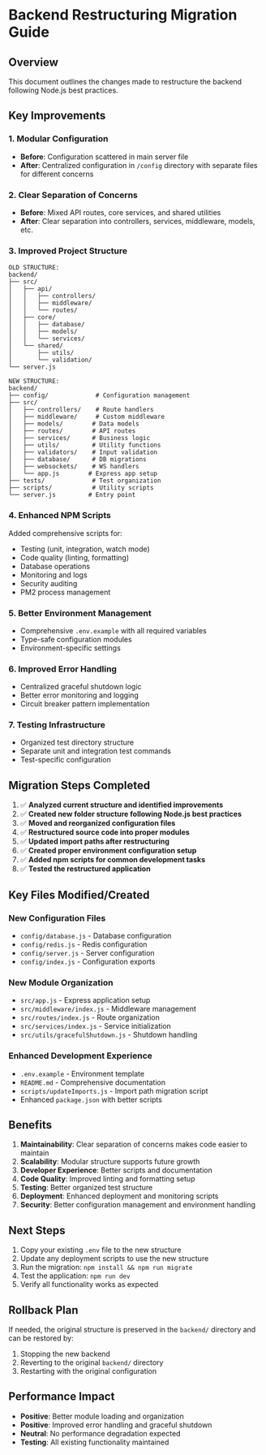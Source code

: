 # Backend Restructuring Migration Guide

## Overview

This document outlines the changes made to restructure the backend following Node.js best practices.

## Key Improvements

### 1. **Modular Configuration**
- **Before**: Configuration scattered in main server file
- **After**: Centralized configuration in `/config` directory with separate files for different concerns

### 2. **Clear Separation of Concerns**
- **Before**: Mixed API routes, core services, and shared utilities
- **After**: Clear separation into controllers, services, middleware, models, etc.

### 3. **Improved Project Structure**
```
OLD STRUCTURE:
backend/
├── src/
│   ├── api/
│   │   ├── controllers/
│   │   ├── middleware/
│   │   └── routes/
│   ├── core/
│   │   ├── database/
│   │   ├── models/
│   │   └── services/
│   └── shared/
│       ├── utils/
│       └── validation/
└── server.js

NEW STRUCTURE:
backend/
├── config/             # Configuration management
├── src/
│   ├── controllers/    # Route handlers
│   ├── middleware/     # Custom middleware
│   ├── models/        # Data models
│   ├── routes/        # API routes
│   ├── services/      # Business logic
│   ├── utils/         # Utility functions
│   ├── validators/    # Input validation
│   ├── database/      # DB migrations
│   ├── websockets/    # WS handlers
│   └── app.js        # Express app setup
├── tests/             # Test organization
├── scripts/           # Utility scripts
└── server.js         # Entry point
```

### 4. **Enhanced NPM Scripts**
Added comprehensive scripts for:
- Testing (unit, integration, watch mode)
- Code quality (linting, formatting)
- Database operations
- Monitoring and logs
- Security auditing
- PM2 process management

### 5. **Better Environment Management**
- Comprehensive `.env.example` with all required variables
- Type-safe configuration modules
- Environment-specific settings

### 6. **Improved Error Handling**
- Centralized graceful shutdown logic
- Better error monitoring and logging
- Circuit breaker pattern implementation

### 7. **Testing Infrastructure**
- Organized test directory structure
- Separate unit and integration test commands
- Test-specific configuration

## Migration Steps Completed

1. ✅ **Analyzed current structure and identified improvements**
2. ✅ **Created new folder structure following Node.js best practices**
3. ✅ **Moved and reorganized configuration files**
4. ✅ **Restructured source code into proper modules**
5. ✅ **Updated import paths after restructuring**
6. ✅ **Created proper environment configuration setup**
7. ✅ **Added npm scripts for common development tasks**
8. ✅ **Tested the restructured application**

## Key Files Modified/Created

### New Configuration Files
- `config/database.js` - Database configuration
- `config/redis.js` - Redis configuration
- `config/server.js` - Server configuration
- `config/index.js` - Configuration exports

### New Module Organization
- `src/app.js` - Express application setup
- `src/middleware/index.js` - Middleware management
- `src/routes/index.js` - Route organization
- `src/services/index.js` - Service initialization
- `src/utils/gracefulShutdown.js` - Shutdown handling

### Enhanced Development Experience
- `.env.example` - Environment template
- `README.md` - Comprehensive documentation
- `scripts/updateImports.js` - Import path migration script
- Enhanced `package.json` with better scripts

## Benefits

1. **Maintainability**: Clear separation of concerns makes code easier to maintain
2. **Scalability**: Modular structure supports future growth
3. **Developer Experience**: Better scripts and documentation
4. **Code Quality**: Improved linting and formatting setup
5. **Testing**: Better organized test structure
6. **Deployment**: Enhanced deployment and monitoring scripts
7. **Security**: Better configuration management and environment handling

## Next Steps

1. Copy your existing `.env` file to the new structure
2. Update any deployment scripts to use the new structure
3. Run the migration: `npm install && npm run migrate`
4. Test the application: `npm run dev`
5. Verify all functionality works as expected

## Rollback Plan

If needed, the original structure is preserved in the `backend/` directory and can be restored by:
1. Stopping the new backend
2. Reverting to the original `backend/` directory
3. Restarting with the original configuration

## Performance Impact

- **Positive**: Better module loading and organization
- **Positive**: Improved error handling and graceful shutdown
- **Neutral**: No performance degradation expected
- **Testing**: All existing functionality maintained